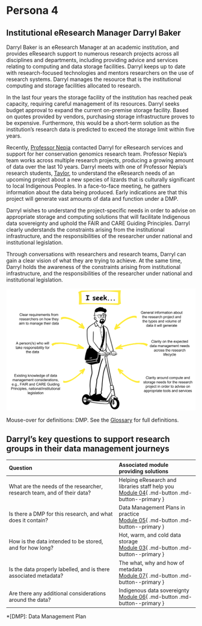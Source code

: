 # Persona 4

## Institutional eResearch Manager Darryl Baker

Darryl Baker is an eResearch Manager at an academic institution, and provides eResearch support to numerous research projects across all disciplines and departments, including providing advice and services relating to computing and data storage facilities. Darryl keeps up to date with research-focused technologies and mentors researchers on the use of research systems. Darryl manages the resource that is the institutional computing and storage facilities allocated to research. 

In the last four years the storage facility of the institution has reached peak capacity, requiring careful management of its resources. Darryl seeks budget approval to expand the current on-premise storage facility. Based on quotes provided by vendors, purchasing storage infrastructure proves to be expensive. Furthermore, this would be a short-term solution as the institution’s research data is predicted to exceed the storage limit within five years.

Recently, [Professor Nepia](https://genomicsaotearoa.github.io/data-management-resources/personas/persona3/) contacted Darryl for eResearch services and support for her conservation genomics research team. Professor Nepia’s team works across multiple research projects, producing a growing amount of data over the last 10 years. Darryl meets with one of Professor Nepia’s research students, [Taylor](https://genomicsaotearoa.github.io/data-management-resources/personas/persona1/), to understand the eResearch needs of an upcoming project about a new species of lizards that is culturally significant to local Indigenous Peoples. In a face-to-face meeting, he gathers information about the data being produced. Early indications are that this project will generate vast amounts of data and function under a DMP.  

Darryl wishes to understand the project-specific needs in order to advise on appropriate storage and computing solutions that will facilitate Indigenous data sovereignty and uphold the FAIR and CARE Guiding Principles. Darryl clearly understands the constraints arising from the institutional infrastructure, and the responsibilities of the researcher under national and institutional legislation.

Through conversations with researchers and research teams, Darryl can gain a clear vision of what they are trying to achieve. At the same time, Darryl holds the awareness of the constraints arising from institutional infrastructure, and the responsibilities of the researcher under national and institutional legislation. 

![The data management information that Institutional eResearch Manager Darryl Baker seeks in order to support researchers](../figures/Persona4.png)

Mouse-over for definitions: DMP. See the [Glossary](https://genomicsaotearoa.github.io/data-management-resources/glossary/) for full definitions. 

## Darryl’s key questions to support research groups in their data management journeys

| Question | Associated module providing solutions | 
|:--|:--|
| What are the needs of the researcher, research team, and of their data? | Helping eResearch and libraries staff help you <br> [Module 04](https://genomicsaotearoa.github.io/data-management-resources/modules/module04/){ .md-button .md-button--primary } |
| Is there a DMP for this research, and what does it contain? | Data Management Plans in practice <br> [Module 05](https://genomicsaotearoa.github.io/data-management-resources/modules/module05/){ .md-button .md-button--primary } |
| How is the data intended to be stored, and for how long? | Hot, warm, and cold data storage <br> [Module 03](https://genomicsaotearoa.github.io/data-management-resources/modules/module03/){ .md-button .md-button--primary } |
| Is the data properly labelled, and is there associated metadata? | The what, why and how of metadata <br> [Module 07](https://genomicsaotearoa.github.io/data-management-resources/modules/module07/){ .md-button .md-button--primary } |
| Are there any additional considerations around the data? | Indigenous data sovereignty <br> [Module 06](https://genomicsaotearoa.github.io/data-management-resources/modules/module06/){ .md-button .md-button--primary } |

*[DMP]: Data Management Plan
